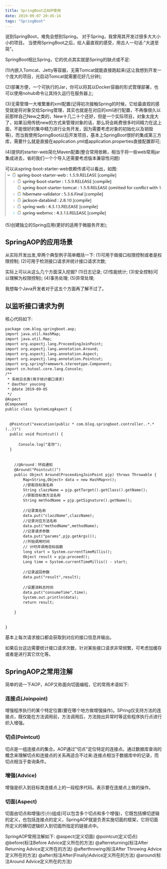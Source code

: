 ```yaml
---
title: SpringBoot之AOP使用
date: 2019-09-07 20:45:14
tags: "SpringBoot"
---
```

说到SpringBoot，难免会想到Spring。
对于Spring，我曾用其开发过很多大大小小的项目。
当使用SpringBoot之后，给人最直观的感受，用古人一句话:"大道至简"。
<!--more-->
SpringBoot相比Spring，它的优点其实就是Spring的缺点或不足:

(1)内嵌入Tomcat、Jetty等容器，无需Tomcat就能直接跑起来(这让我想到开发一个庞大的项目，光启动Tomcat就需要花好几分钟);

(2)部署方便，一个可执行的Jar，你可以将其以Docker容器的形式管理部署，也可以使用nohub命令让其持久运行在服务器上;

(3)无需管理一大堆繁重的xml配置(记得初次接触Spring的时候，它给最直观的感受就是将对象交给Spring管理，其实也就是在对应的xml进行配置，不再像很久以前那样自己New之类的，New十几二十个还好，但是一个实际项目，对象太庞大了，如果沿用传统new的方式来管理对象的话，那么将会耗费很多时间精力在这上面，不能很好的集中精力进行业务开发，因为需要考虑对象的初始化以及销毁等)，而当我使用SpringBoot以后开发项目，基本上SpringBoot很好的集成第三方库，需要什么就是直接在application.yml或application.properties直接配置即可;

(4)提供的starter-web简化Maven配置(整合常用依赖，相当于将一些web常用jar集成进去，省的我们一个个导入还需要考虑版本兼容性问题)

可以从spring-boot-starter-web依赖传递可以看出，如图:
![](SpringBoot之AOP使用/01.png)

(5)创建独立的Spring应用(更好的适用于微服务开发);


## SpringAOP的应用场景


从实际开发出发,举两个典型例子简单概括一下:
(1)可用于做接口权限控制或者是权限控制;
(2)可用于检测接口请求并统计接口请求次数;

实际上可以从这么几个方面深入挖掘?
(1)日志记录;
(2)性能统计;
(3)安全控制(可以理解为权限控制);
(4)事务处理;
(5)异常处理;

我想每个Java开发者对于这五个方面再了解不过了。

## 以监听接口请求为例

核心代码如下:
```
package com.blog.springboot.aop;
import java.util.HashMap;
import java.util.Map;
import org.aspectj.lang.ProceedingJoinPoint;
import org.aspectj.lang.annotation.Around;
import org.aspectj.lang.annotation.Aspect;
import org.aspectj.lang.annotation.Pointcut;
import org.springframework.stereotype.Component;
import cn.hutool.core.lang.Console;
/**
 * 系统日志类(用于统计接口请求)
 * @author youcong
 * @date 2019-09-05
 */
@Aspect
@Component
public class SystemLogAspect {

	
  @Pointcut("execution(public * com.blog.springboot.controller..*.*(..))")
  public void Pointcut() {
  
	  Console.log("走你");
  }
 
 
    //@Around：环绕通知
    @Around("Pointcut()")
    public Object Around(ProceedingJoinPoint pjp) throws Throwable {
        Map<String,Object> data = new HashMap<>();
        //获取目标类名称
        String clazzName = pjp.getTarget().getClass().getName();
        //获取目标类方法名称
        String methodName = pjp.getSignature().getName();
 
        //记录类名称
        data.put("clazzName",clazzName);
        //记录对应方法名称
        data.put("methodName",methodName);
        //记录请求参数
        data.put("params",pjp.getArgs());
        //开始调用时间
        // 计时并调用目标函数
        long start = System.currentTimeMillis();
        Object result = pjp.proceed();
        Long time = System.currentTimeMillis() - start;
 
        //记录返回参数
        data.put("result",result);
 
        //设置消耗总时间
        data.put("consumeTime",time);
        System.out.println(data);
        return result;
 
    }


}
```

基本上每次请求接口都会获取到对应的接口信息并输出。

如果后台这边需要统计接口请求次数，针对某些接口请求非常频繁，可考虑加缓存或者是进行其它优化等。


## SpringAOP之常用注解

简单的说一下AOP，AOP又称面向切面编程，它的常用术语如下:

### 连接点(Joinpoint)
增强程序执行的某个特定位置(要在哪个地方做增强操作)。SPring仅支持方法的连接点，既仅能在方法调用前，方法调用后，方法抛出异常时等这些程序执行点进行织入增强。

### 切点(Pointcut)
切点是一组连接点的集合。AOP通过"切点"定位特定的连接点。通过数据库查询的概念来理解切点和连接点的关系再适合不过来:连接点相当于数据库中的记录，而切点相当于查询条件。

### 增强(Advice)
增强是织入到目标类连接点上的一段程序代码。表示要在连接点上做的操作。

### 切面(Aspect)
切面由切点和增强(引介)组成(可以包含多个切点和多个增强)，它既包括横切逻辑的定义，也包括连接点的定义，SpringAOP就是负责实施切面的框架，它将切面所定义的横切逻辑织入到切面所指定的链接点中。


SpringAOP常用注解如下:
@aspect(定义切面)
@pointcut(定义切点)
@before(标注Before Advice定义所在的方法)
@afterreturning(标注After Returning Advice定义所在的方法)
@afterthrowing(标注After Throwing Advice定义所在的方法)
@after(标注After(Finally)Advice定义所在的方法)
@around(标注Around Advice定义所在的方法)
